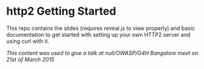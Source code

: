 # http2 Getting Started 
This repo contains the slides (requires reveal.js to view properly) and basic documentation to get started with setting up your own HTTP2 server 
and using curl with it.

*This content was used to give a talk at null/OWASP/G4H Bangalore meet on 21st of March 2015* 
